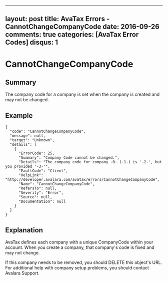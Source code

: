 
---
layout: post
title: AvaTax Errors - CannotChangeCompanyCode
date: 2016-09-26
comments: true
categories: [AvaTax Error Codes]
disqus: 1
---

# CannotChangeCompanyCode

## Summary

The company code for a company is set when the company is created and may not be changed.

## Example

    {
      "code": "CannotChangeCompanyCode",
      "message": null,
      "target": "Unknown",
      "details": [
        {
          "ErrorCode": 25,
          "Summary": "Company Code cannot be changed.",
          "Details": "The company code for company -0- (-1-) is '-2-', but you provided '-3-'",
          "FaultCode": "Client",
          "HelpLink": "http://developer.avalara.com/avatax/errors/CannotChangeCompanyCode",
          "Name": "CannotChangeCompanyCode",
          "RefersTo": null,
          "Severity": "Error",
          "Source": null,
          "Documentation": null
        }
      ]
    }

## Explanation

AvaTax defines each company with a unique CompanyCode within your account.  When you create a company, that company's code is fixed and may not change.  

If this company needs to be removed, you should DELETE this object's URL.  For additional help with company setup problems, you should contact Avalara Support.